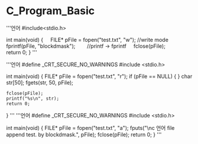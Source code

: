 # C_Program_Basic
'''언어
#include<stdio.h>

int main(void)
{
    FILE* pFile = fopen("test.txt", "w"); //write mode    
		fprintf(pFile, "blockdmask");        //printf -> fprintf   
	  fclose(pFile);    
	  return 0;
}
'''

'''언어
#define _CRT_SECURE_NO_WARNINGS
#include <stdio.h>

int main(void)
{
	FILE* pFile = fopen("test.txt", "r");
	if (pFile == NULL)
	{
	}
	char str[50];
	fgets(str, 50, pFile);

	fclose(pFile);
	printf("%s\n", str);
	return 0;
}
'''
'''언어
#define _CRT_SECURE_NO_WARNINGS
#include <stdio.h>


int main(void)
{
	FILE* pFile = fopen("test.txt", "a");
	fputs("\nc 언어 file append test. by blockdmask.", pFile);
	fclose(pFile);
	return 0;
}
'''
